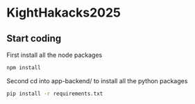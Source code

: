 # KightHakacks2025

## Start coding
First install all the node packages
```bash
npm install
```
Second cd into app-backend/ to install all the python packages
```bash
pip install -r requirements.txt
```